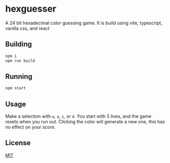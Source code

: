 # hexguesser
A 24 bit hexadecimal color guessing game. It is build using vite, typescript, vanilla css, and react

## Building

```bash
npm i
npm run build
```

## Running

```bash
npm start
```

## Usage

Make a selection with `w`, `a`, `s`, or `d`. You start with 5 lives, and the game resets when you run out. Clicking the color will generate a new one, this has no effect on your score.

## License

[MIT](https://choosealicense.com/licenses/mit/)
